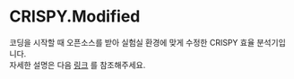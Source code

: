 # CRISPY.Modified

코딩을 시작할 때 오픈소스를 받아 실험실 환경에 맞게 수정한 CRISPY 효율 분석기입니다.  
자세한 설명은 다음 [링크](https://blog.naver.com/rlagksqls17/222186670427) 를 참조해주세요.  
